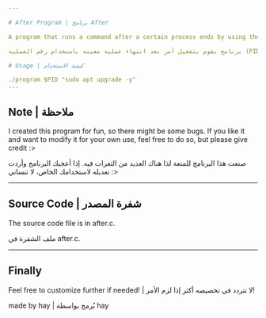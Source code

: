 ```yaml
---

# After Program | برنامج After

A program that runs a command after a certain process ends by using the process ID (PID) or process name.

برنامج يقوم بتشغيل أمر بعد انتهاء عملية معينة باستخدام رقم العملية (PID) أو اسم العملية.

# Usage | كيفية الاستخدام

./program $PID "sudo apt upgrade -y"
---
```

Note | ملاحظة
---
I created this program for fun, so there might be some bugs. If you like it and want to modify it for your own use, feel free to do so, but please give credit :>

صنعت هذا البرنامج للمتعة لذا هناك العديد من الثغرات فيه. إذا أعجبك البرنامج وأردت تعديله لاستخدامك الخاص، لا تنساني :>

---
Source Code | شفرة المصدر
---
The source code file is in after.c.

ملف الشفرة في after.c.

---
Finally
---
Feel free to customize further if needed! | لا تتردد في تخصيصه أكثر إذا لزم الأمر!

made by hay | بُرمج بواسطة hay

